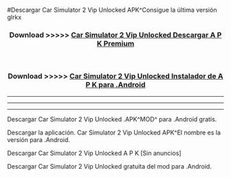 #Descargar Car Simulator 2 Vip Unlocked  APK^Consigue la última versión glrkx



<div align="center">
<h3>Download >>>>> <a href="https://es-sites.web.app/?es= Car Simulator 2 Vip Unlocked ">Car Simulator 2 Vip Unlocked  Descargar A P K Premium</a></h3><br>

<h3>Download >>>>> <a href="https://es-sites.web.app/?es= Car Simulator 2 Vip Unlocked ">Car Simulator 2 Vip Unlocked  Instalador de A P K para .Android</a></h3>
</div>


----------------------------------------------------------

----------------------------------------------------------

----------------------------------------------------------

Descargar Car Simulator 2 Vip Unlocked  .APK^MOD^ para .Android gratis.

Descargar la aplicación. Car Simulator 2 Vip Unlocked  APK^El nombre es la versión para .Android.

Descargar Car Simulator 2 Vip Unlocked  A P K [Sin anuncios]

Descargar Car Simulator 2 Vip Unlocked  gratuita del mod para .Android.